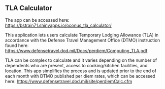 ## TLA Calculator

The app can be accessed here: https://bstrain71.shinyapps.io/oconus_tla_calculator/

This application lets users calculate Temporary Lodging Allowance (TLA) in accordance with the Defense Travel Management Office (DTMO) instruction found here: https://www.defensetravel.dod.mil/Docs/perdiem/Computing_TLA.pdf

TLA can be complex to calculate and it varies depending on the number of dependents who are present, access to cooking/kitchen facilities, and location. This app simplifies the process and is updated prior to the end of each month with DTMO published per diem rates, which can be accessed here: https://www.defensetravel.dod.mil/site/perdiemCalc.cfm
